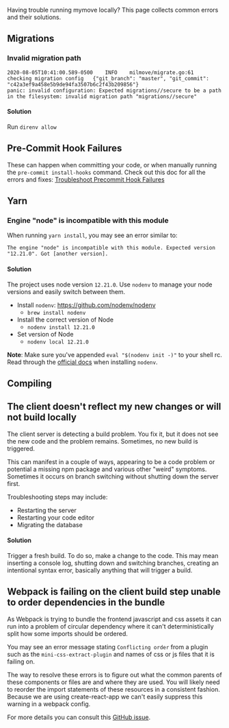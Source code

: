 Having trouble running mymove locally? This page collects common errors and their solutions.

## Migrations

### Invalid migration path 

```
2020-08-05T10:41:00.589-0500	INFO	milmove/migrate.go:61	checking migration config	{"git_branch": "master", "git_commit": "c42a3ef9a458e5b9de94fa3507b6c2f43b209856"}
panic: invalid configuration: Expected migrations//secure to be a path in the filesystem: invalid migration path "migrations//secure"
```

#### Solution
Run `direnv allow`

## Pre-Commit Hook Failures
These can happen when committing your code, or when manually running the `pre-commit install-hooks` command. Check out this doc for all the errors and fixes: [Troubleshoot Precommit Hook Failures](https://github.com/transcom/mymove/wiki/Troubleshoot-Precommit-Hook-Failures)

## Yarn

### Engine "node" is incompatible with this module
When running `yarn install`, you may see an error similar to:
```
The engine "node" is incompatible with this module. Expected version "12.21.0". Got [another version].
```

#### Solution
The project uses node version `12.21.0`. Use `nodenv` to manage your node versions and easily switch between them.

* Install `nodenv`: https://github.com/nodenv/nodenv
  * `brew install nodenv`
* Install the correct version of Node
  * `nodenv install 12.21.0`
* Set version of Node
  * `nodenv local 12.21.0`

**Note**: Make sure you've appended `eval "$(nodenv init -)"` to your shell rc. Read through the [official docs](https://github.com/nodenv/nodenv#installation) when installing `nodenv`.

## Compiling

## The client doesn't reflect my new changes or will not build locally
The client server is detecting a build problem. You fix it, but it does not see the new code and the problem remains. Sometimes, no new build is triggered. 

This can manifest in a couple of ways, appearing to be a code problem or potential a missing npm package and various other "weird" symptoms. Sometimes it occurs on branch switching without shutting down the server first.

Troubleshooting steps may include:
- Restarting the server
- Restarting your code editor
- Migrating the database

#### Solution
Trigger a fresh build. To do so, make a change to the code. This may mean inserting a console log, shutting down and switching branches, creating an intentional syntax error, basically anything that will trigger a build.

## Webpack is failing on the client build step unable to order dependencies in the bundle

As Webpack is trying to bundle the frontend javascript and css assets it can run into a problem of circular dependency where it can't deterministically split how some imports should be ordered.

You may see an error message stating `Conflicting order` from a plugin such as the `mini-css-extract-plugin` and names of css or js files that it is failing on.

The way to resolve these errors is to figure out what the common parents of these components or files are and where they are used.  You will likely need to reorder the import statements of these resources in a consistent fashion.  Because we are using create-react-app we can't easily suppress this warning in a webpack config.

For more details you can consult this [GitHub issue](https://github.com/facebook/create-react-app/issues/5372).  


